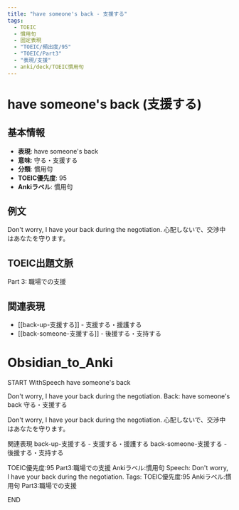 ```yaml
---
title: "have someone's back - 支援する"
tags:
  - TOEIC
  - 慣用句
  - 固定表現
  - "TOEIC/頻出度/95"
  - "TOEIC/Part3"
  - "表現/支援"
  - anki/deck/TOEIC慣用句
---
```


# have someone's back (支援する)

## 基本情報
- **表現**: have someone's back
- **意味**: 守る・支援する
- **分類**: 慣用句
- **TOEIC優先度**: 95
- **Ankiラベル**: 慣用句

## 例文
Don't worry, I have your back during the negotiation.
心配しないで、交渉中はあなたを守ります。

## TOEIC出題文脈
Part 3: 職場での支援

## 関連表現
- [[back-up-支援する]] - 支援する・援護する
- [[back-someone-支援する]] - 後援する・支持する 
# Obsidian_to_Anki
START
WithSpeech
have someone's back

Don't worry, I have your back during the negotiation.
Back:
have someone's back
守る・支援する

Don't worry, I have your back during the negotiation.
心配しないで、交渉中はあなたを守ります。

関連表現
back-up-支援する - 支援する・援護する
back-someone-支援する - 後援する・支持する

TOEIC優先度:95
Part3:職場での支援
Ankiラベル:慣用句
Speech: Don't worry, I have your back during the negotiation.
Tags: TOEIC優先度:95 Ankiラベル:慣用句 Part3:職場での支援
<!--ID: 1750495295824-->
END
